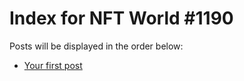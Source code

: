 # Index for NFT World #1190
Posts will be displayed in the order below:

- [Your first post](./001-first.md)

